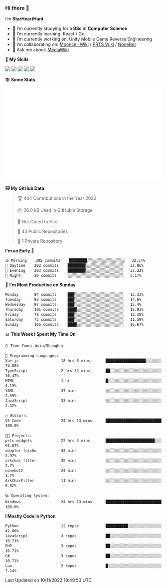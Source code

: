 ### Hi there 👋

I’m **StarHeartHunt**.

- 🏫 I’m currently studying for a **BSc** in **Computer Science**
- 🌱 I’m currently learning: React / Go
- 🔭 I’m currently working on: Unity Mobile Game Reverse Engineering
- 👯 I’m collaborating on: [Mooncell Wiki](https://fgo.wiki/) / [PRTS Wiki](http://prts.wiki/) / [NoneBot](https://github.com/nonebot)
- 💬 Ask me about: [MediaWiki](https://www.mediawiki.org)

🌟 **My Skills**

![](https://img.shields.io/badge/-Python-3e74a2?style=flat-square&logo=Python&logoColor=fff)
![](https://img.shields.io/badge/-Vue-4fc08d?style=flat-square&logo=vue.js&logoColor=fff)
![](https://img.shields.io/badge/-Node.js-339933?style=flat-square&logo=node.js&logoColor=fff)
![](https://img.shields.io/badge/-Linux-000000?style=flat-square&logo=Linux&logoColor=fff)
![](https://img.shields.io/badge/-Dotnet-512bd4?style=flat-square&logo=.net&logoColor=fff)

📚 **Some Stats**

![](https://github.com/StarHeartHunt/github-stats/blob/master/generated/overview.svg)

<!--START_SECTION:waka-->
**🐱 My GitHub Data** 

> 🏆 404 Contributions in the Year 2022
 > 
> 📦 36.0 kB Used in GitHub's Storage 
 > 
> 🚫 Not Opted to Hire
 > 
> 📜 43 Public Repositories 
 > 
> 🔑 1 Private Repository 
 > 
**I'm an Early 🐤** 

```text
🌞 Morning    205 commits    ████████░░░░░░░░░░░░░░░░░   32.54% 
🌆 Daytime    202 commits    ████████░░░░░░░░░░░░░░░░░   32.06% 
🌃 Evening    203 commits    ████████░░░░░░░░░░░░░░░░░   32.22% 
🌙 Night      20 commits     ░░░░░░░░░░░░░░░░░░░░░░░░░   3.17%

```
📅 **I'm Most Productive on Sunday** 

```text
Monday       84 commits     ███░░░░░░░░░░░░░░░░░░░░░░   13.33% 
Tuesday      92 commits     ███░░░░░░░░░░░░░░░░░░░░░░   14.6% 
Wednesday    97 commits     ███░░░░░░░░░░░░░░░░░░░░░░   15.4% 
Thursday     101 commits    ████░░░░░░░░░░░░░░░░░░░░░   16.03% 
Friday       78 commits     ███░░░░░░░░░░░░░░░░░░░░░░   12.38% 
Saturday     73 commits     ███░░░░░░░░░░░░░░░░░░░░░░   11.59% 
Sunday       105 commits    ████░░░░░░░░░░░░░░░░░░░░░   16.67%

```


📊 **This Week I Spent My Time On** 

```text
⌚︎ Time Zone: Asia/Shanghai

💬 Programming Languages: 
Vue.js                   18 hrs 8 mins       ██████████████████░░░░░░░   74.88% 
TypeScript               2 hrs 32 mins       ██░░░░░░░░░░░░░░░░░░░░░░░   10.47% 
HTML                     1 hr                █░░░░░░░░░░░░░░░░░░░░░░░░   4.19% 
YAML                     37 mins             ░░░░░░░░░░░░░░░░░░░░░░░░░   2.59% 
JavaScript               33 mins             ░░░░░░░░░░░░░░░░░░░░░░░░░   2.32%

🔥 Editors: 
VS Code                  24 hrs 13 mins      █████████████████████████   100.0%

🐱‍💻 Projects: 
prts-widgets             22 hrs 3 mins       ██████████████████████░░░   91.07% 
adapter-feishu           43 mins             ░░░░░░░░░░░░░░░░░░░░░░░░░   2.97% 
arkchar-filter           39 mins             ░░░░░░░░░░░░░░░░░░░░░░░░░   2.7% 
nonebot2                 24 mins             ░░░░░░░░░░░░░░░░░░░░░░░░░   1.7% 
ArkCharFilter            11 mins             ░░░░░░░░░░░░░░░░░░░░░░░░░   0.82%

💻 Operating System: 
Windows                  24 hrs 13 mins      █████████████████████████   100.0%

```

**I Mostly Code in Python** 

```text
Python                   12 repos            ██████████░░░░░░░░░░░░░░░   42.86% 
JavaScript               3 repos             ██░░░░░░░░░░░░░░░░░░░░░░░   10.71% 
PHP                      3 repos             ██░░░░░░░░░░░░░░░░░░░░░░░   10.71% 
C#                       3 repos             ██░░░░░░░░░░░░░░░░░░░░░░░   10.71% 
Lua                      2 repos             █░░░░░░░░░░░░░░░░░░░░░░░░   7.14%

```



 Last Updated on 10/11/2022 18:49:53 UTC
<!--END_SECTION:waka-->
